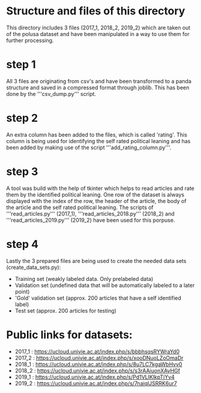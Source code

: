 # Structure and files of this directory

This directory includes 3 files (2017_1, 2018_2, 2019_2) which are taken out of the polusa dataset and have been manipulated in a way to use them for further processing.

# step 1
All 3 files are originating from csv's and have been transformed to a panda structure and saved in a compressed format through joblib. This has been done by the '''csv_dump.py''' script.

# step 2
An extra column has been added to the files, which is called 'rating'. This column is being used for identifying the self rated political leaning and has been added by making use of the script '''add_rating_column.py'''.

# step 3
A tool was build with the help of tkinter which helps to read articles and rate them by the identified political leaning. One row of the dataset is always displayed with the index of the row, the header of the article, the body of the article and the self rated political leaning. 
The scripts of '''read_articles.py''' (2017_1), '''read_articles_2018.py''' (2018_2) and '''read_articles_2019.py''' (2019_2) have been used for this porpuse.

# step 4
Lastly the 3 prepared files are being used to create the needed data sets (create_data_sets.py):

  - Training set (weakly labeled data. Only prelabeled data)
  - Validation set (undefined data that will be automatically labeled to a later point)
  - 'Gold' validation set (approx. 200 articles that have a self identified label)
  - Test set (approx. 200 articles for testing)




# Public links for datasets:

- 2017_1 : https://ucloud.univie.ac.at/index.php/s/bbbhsqsRYWraYd0
- 2017_2 : https://ucloud.univie.ac.at/index.php/s/xooDNuoLZoOmaDr
- 2018_1 : https://ucloud.univie.ac.at/index.php/s/8u7LC7kgaWbHvv0
- 2018_2 : https://ucloud.univie.ac.at/index.php/s/s3rAAiuonXAyHGf
- 2019_1 : https://ucloud.univie.ac.at/index.php/s/Pd1VLIKlkpTjYv4
- 2019_2 : https://ucloud.univie.ac.at/index.php/s/7naiqlJSRRK6ur7
